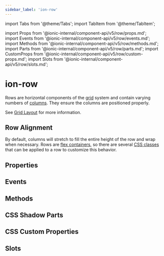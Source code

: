 ```yaml
---
sidebar_label: 'ion-row'
---
```


import Tabs from '@theme/Tabs';
import TabItem from '@theme/TabItem';

import Props from '@ionic-internal/component-api/v5/row/props.md';
import Events from '@ionic-internal/component-api/v5/row/events.md';
import Methods from '@ionic-internal/component-api/v5/row/methods.md';
import Parts from '@ionic-internal/component-api/v5/row/parts.md';
import CustomProps from '@ionic-internal/component-api/v5/row/custom-props.md';
import Slots from '@ionic-internal/component-api/v5/row/slots.md';

# ion-row

Rows are horizontal components of the [grid](grid.md) system and contain varying numbers of
[columns](col.md). They ensure the columns are positioned properly.

See [Grid Layout](../layout/grid.md) for more information.

## Row Alignment

By default, columns will stretch to fill the entire height of the row and wrap when necessary. Rows are [flex containers](https://developer.mozilla.org/en-US/docs/Glossary/Flex_Container), so there are several [CSS classes](../layout/css-utilities.md#flex-container-properties) that can be applied to a row to customize this behavior.

## Properties

<Props />

## Events

<Events />

## Methods

<Methods />

## CSS Shadow Parts

<Parts />

## CSS Custom Properties

<CustomProps />

## Slots

<Slots />
